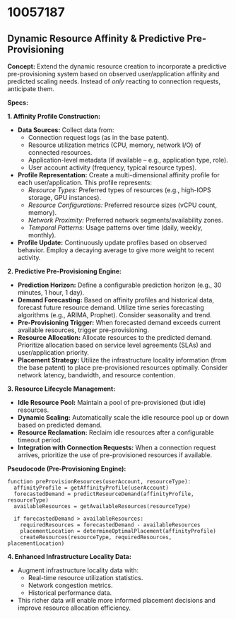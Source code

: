 # 10057187

## Dynamic Resource Affinity & Predictive Pre-Provisioning

**Concept:** Extend the dynamic resource creation to incorporate a predictive pre-provisioning system based on observed user/application affinity and predicted scaling needs. Instead of *only* reacting to connection requests, anticipate them.

**Specs:**

**1. Affinity Profile Construction:**

*   **Data Sources:** Collect data from:
    *   Connection request logs (as in the base patent).
    *   Resource utilization metrics (CPU, memory, network I/O) of connected resources.
    *   Application-level metadata (if available – e.g., application type, role).
    *   User account activity (frequency, typical resource types).
*   **Profile Representation:** Create a multi-dimensional affinity profile for each user/application. This profile represents:
    *   *Resource Types:* Preferred types of resources (e.g., high-IOPS storage, GPU instances).
    *   *Resource Configurations:* Preferred resource sizes (vCPU count, memory).
    *   *Network Proximity:* Preferred network segments/availability zones.
    *   *Temporal Patterns:* Usage patterns over time (daily, weekly, monthly).
*   **Profile Update:** Continuously update profiles based on observed behavior. Employ a decaying average to give more weight to recent activity.

**2. Predictive Pre-Provisioning Engine:**

*   **Prediction Horizon:** Define a configurable prediction horizon (e.g., 30 minutes, 1 hour, 1 day).
*   **Demand Forecasting:** Based on affinity profiles and historical data, forecast future resource demand.  Utilize time series forecasting algorithms (e.g., ARIMA, Prophet). Consider seasonality and trend.
*   **Pre-Provisioning Trigger:** When forecasted demand exceeds current available resources, trigger pre-provisioning.
*   **Resource Allocation:** Allocate resources to the predicted demand.  Prioritize allocation based on service level agreements (SLAs) and user/application priority.
*   **Placement Strategy:** Utilize the infrastructure locality information (from the base patent) to place pre-provisioned resources optimally. Consider network latency, bandwidth, and resource contention.

**3. Resource Lifecycle Management:**

*   **Idle Resource Pool:** Maintain a pool of pre-provisioned (but idle) resources.
*   **Dynamic Scaling:**  Automatically scale the idle resource pool up or down based on predicted demand.
*   **Resource Reclamation:**  Reclaim idle resources after a configurable timeout period.
*   **Integration with Connection Requests:** When a connection request arrives, prioritize the use of pre-provisioned resources if available.

**Pseudocode (Pre-Provisioning Engine):**

```
function preProvisionResources(userAccount, resourceType):
  affinityProfile = getAffinityProfile(userAccount)
  forecastedDemand = predictResourceDemand(affinityProfile, resourceType)
  availableResources = getAvailableResources(resourceType)

  if forecastedDemand > availableResources:
    requiredResources = forecastedDemand - availableResources
    placementLocation = determineOptimalPlacement(affinityProfile)
    createResources(resourceType, requiredResources, placementLocation)
```

**4. Enhanced Infrastructure Locality Data:**

*   Augment infrastructure locality data with:
    *   Real-time resource utilization statistics.
    *   Network congestion metrics.
    *   Historical performance data.
*   This richer data will enable more informed placement decisions and improve resource allocation efficiency.